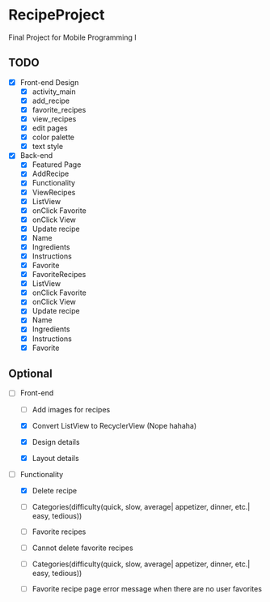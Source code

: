# RecipeProject
Final Project for Mobile Programming I

## TODO

- [X] Front-end Design
  - [X] activity_main
  - [X] add_recipe
  - [X] favorite_recipes
  - [X] view_recipes
  - [X] edit pages
  - [X] color palette
  - [X] text style

- [X] Back-end
  - [X] Featured Page
  - [X] AddRecipe
   - [X] Functionality
  - [X] ViewRecipes
   - [X] ListView
   - [X] onClick Favorite
   - [X] onClick View
   - [X] Update recipe
    - [X] Name
    - [X] Ingredients
    - [X] Instructions
    - [X] Favorite
  - [X] FavoriteRecipes
   - [X] ListView
   - [X] onClick Favorite
   - [X] onClick View
   - [X] Update recipe
    - [X] Name
    - [X] Ingredients
    - [X] Instructions
    - [X] Favorite
       
## Optional
- [ ] Front-end
  - [ ] Add images for recipes

  - [X] Convert ListView to RecyclerView (Nope hahaha)
  - [X] Design details
  - [X] Layout details

- [ ] Functionality
  - [X] Delete recipe
  - [ ] Categories(difficulty(quick, slow, average| appetizer, dinner, etc.| easy, tedious))
  - [ ] Favorite recipes
   - [ ] Cannot delete favorite recipes
  - [ ] Categories(difficulty(quick, slow, average| appetizer, dinner, etc.| easy, tedious))
  - [ ] Favorite recipe page error message when there are no user favorites


